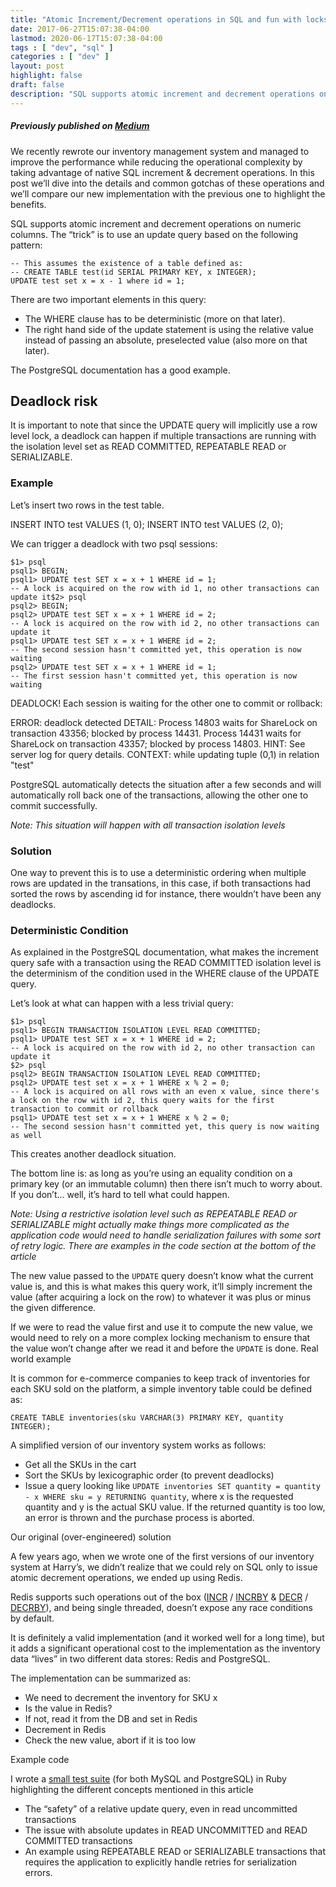 ```yaml
---
title: "Atomic Increment/Decrement operations in SQL and fun with locks"
date: 2017-06-27T15:07:38-04:00
lastmod: 2020-06-17T15:07:38-04:00
tags : [ "dev", "sql" ]
categories : [ "dev" ]
layout: post
highlight: false
draft: false
description: "SQL supports atomic increment and decrement operations on numeric columns. The “trick” is to use an update query following a specific pattern using a relative right hand side value."
---
```


##### Previously published on [Medium](https://medium.com/harrys-engineering/atomic-increment-decrement-operations-in-sql-and-fun-with-locks-f7b124d37873)

We recently rewrote our inventory management system and managed to improve the performance while reducing the operational complexity by taking advantage of native SQL increment & decrement operations. In this post we’ll dive into the details and common gotchas of these operations and we’ll compare our new implementation with the previous one to highlight the benefits.

SQL supports atomic increment and decrement operations on numeric columns. The “trick” is to use an update query based on the following pattern:

```
-- This assumes the existence of a table defined as:
-- CREATE TABLE test(id SERIAL PRIMARY KEY, x INTEGER);
UPDATE test set x = x - 1 where id = 1;
```

There are two important elements in this query:

- The WHERE clause has to be deterministic (more on that later).
- The right hand side of the update statement is using the relative value instead of passing an absolute, preselected value (also more on that later).

The PostgreSQL documentation has a good example.

## Deadlock risk

It is important to note that since the UPDATE query will implicitly use a row level lock, a deadlock can happen if multiple transactions are running with the isolation level set as READ COMMITTED, REPEATABLE READ or SERIALIZABLE.

### Example

Let’s insert two rows in the test table.

INSERT INTO test VALUES (1, 0);
INSERT INTO test VALUES (2, 0);

We can trigger a deadlock with two psql sessions:

```
$1> psql
psql1> BEGIN;
psql1> UPDATE test SET x = x + 1 WHERE id = 1;
-- A lock is acquired on the row with id 1, no other transactions can update it$2> psql
psql2> BEGIN;
psql2> UPDATE test SET x = x + 1 WHERE id = 2;
-- A lock is acquired on the row with id 2, no other transactions can update it
psql1> UPDATE test SET x = x + 1 WHERE id = 2;
-- The second session hasn't committed yet, this operation is now waiting
psql2> UPDATE test SET x = x + 1 WHERE id = 1;
-- The first session hasn't committed yet, this operation is now waiting
```

DEADLOCK! Each session is waiting for the other one to commit or rollback:

ERROR: deadlock detected DETAIL: Process 14803 waits for ShareLock on transaction 43356; blocked by process 14431. Process 14431 waits for ShareLock on transaction 43357; blocked by process 14803. HINT: See server log for query details. CONTEXT: while updating tuple (0,1) in relation "test"

PostgreSQL automatically detects the situation after a few seconds and will automatically roll back one of the transactions, allowing the other one to commit successfully.

_Note: This situation will happen with all transaction isolation levels_

### Solution

One way to prevent this is to use a deterministic ordering when multiple rows are updated in the transations, in this case, if both transactions had sorted the rows by ascending id for instance, there wouldn’t have been any deadlocks.

### Deterministic Condition

As explained in the PostgreSQL documentation, what makes the increment query safe with a transaction using the READ COMMITTED isolation level is the determinism of the condition used in the WHERE clause of the UPDATE query.

Let’s look at what can happen with a less trivial query:

```
$1> psql
psql1> BEGIN TRANSACTION ISOLATION LEVEL READ COMMITTED;
psql1> UPDATE test SET x = x + 1 WHERE id = 2;
-- A lock is acquired on the row with id 2, no other transaction can update it
$2> psql
psql2> BEGIN TRANSACTION ISOLATION LEVEL READ COMMITTED;
psql2> UPDATE test set x = x + 1 WHERE x % 2 = 0;
-- A lock is acquired on all rows with an even x value, since there's a lock on the row with id 2, this query waits for the first transaction to commit or rollback
psql1> UPDATE test set x = x + 1 WHERE x % 2 = 0;
-- The second session hasn't committed yet, this query is now waiting as well
```

This creates another deadlock situation.

The bottom line is: as long as you’re using an equality condition on a primary key (or an immutable column) then there isn’t much to worry about. If you don’t… well, it’s hard to tell what could happen.

_Note: Using a restrictive isolation level such as REPEATABLE READ or SERIALIZABLE might actually make things more complicated as the application code would need to handle serialization failures with some sort of retry logic. There are examples in the code section at the bottom of the article_

The new value passed to the `UPDATE` query doesn’t know what the current value is, and this is what makes this query work, it’ll simply increment the value (after acquiring a lock on the row) to whatever it was plus or minus the given difference.

If we were to read the value first and use it to compute the new value, we would need to rely on a more complex locking mechanism to ensure that the value won’t change after we read it and before the `UPDATE` is done.
Real world example

It is common for e-commerce companies to keep track of inventories for each SKU sold on the platform, a simple inventory table could be defined as:

```
CREATE TABLE inventories(sku VARCHAR(3) PRIMARY KEY, quantity INTEGER);
```

A simplified version of our inventory system works as follows:

- Get all the SKUs in the cart
- Sort the SKUs by lexicographic order (to prevent deadlocks)
- Issue a query looking like `UPDATE inventories SET quantity = quantity - x WHERE sku = y RETURNING quantity`, where x is the requested quantity and y is the actual SKU value. If the returned quantity is too low, an error is thrown and the purchase process is aborted.

Our original (over-engineered) solution

A few years ago, when we wrote one of the first versions of our inventory system at Harry’s, we didn’t realize that we could rely on SQL only to issue atomic decrement operations, we ended up using Redis.

Redis supports such operations out of the box ([INCR](https://redis.io/commands/incr) / [INCRBY](https://redis.io/commands/incrby) & [DECR](https://redis.io/commands/decr) / [DECRBY](https://redis.io/commands/decrby)), and being single threaded, doesn’t expose any race conditions by default.

It is definitely a valid implementation (and it worked well for a long time), but it adds a significant operational cost to the implementation as the inventory data “lives” in two different data stores: Redis and PostgreSQL.

The implementation can be summarized as:

- We need to decrement the inventory for SKU x
- Is the value in Redis?
- If not, read it from the DB and set in Redis
- Decrement in Redis
- Check the new value, abort if it is too low

Example code

I wrote a [small test suite](https://gist.github.com/pjambet/2d1cbf68b0846a04302505367ce42a9e) (for both MySQL and PostgreSQL) in Ruby highlighting the different concepts mentioned in this article

- The “safety” of a relative update query, even in read uncommitted transactions
- The issue with absolute updates in READ UNCOMMITTED and READ COMMITTED transactions
- An example using REPEATABLE READ or SERIALIZABLE transactions that requires the application to explicitly handle retries for serialization errors.